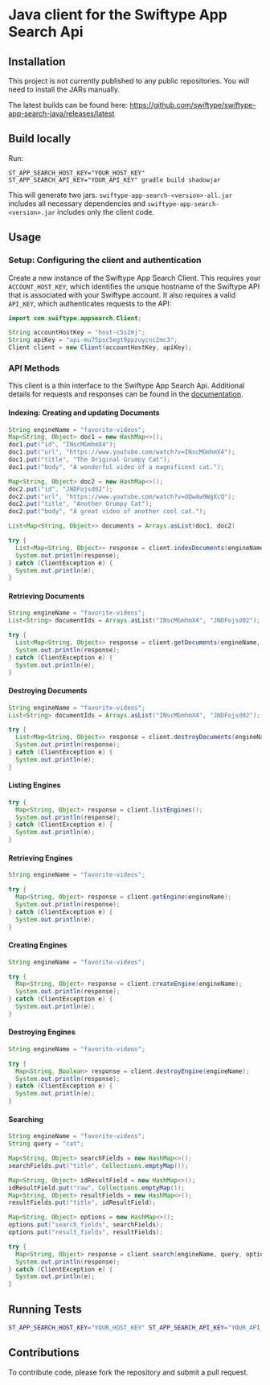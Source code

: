 # Java client for the Swiftype App Search Api

## Installation

This project is not currently published to any public repositories. You will need to install the JARs manually.

The latest builds can be found here: https://github.com/swiftype/swiftype-app-search-java/releases/latest

## Build locally

Run:

    ST_APP_SEARCH_HOST_KEY="YOUR_HOST_KEY" ST_APP_SEARCH_API_KEY="YOUR_API_KEY" gradle build shadowjar

This will generate two jars. `swiftype-app-search-<version>-all.jar` includes all necessary
dependencies and `swiftype-app-search-<version>.jar` includes only the client code.

## Usage

### Setup: Configuring the client and authentication

Create a new instance of the Swiftype App Search Client. This requires your `ACCOUNT_HOST_KEY`, which
identifies the unique hostname of the Swiftype API that is associated with your Swiftype account.
It also requires a valid `API_KEY`, which authenticates requests to the API:

```java
import com.swiftype.appsearch.Client;

String accountHostKey = "host-c5s2mj";
String apiKey = "api-mu75psc5egt9ppzuycnc2mc3";
Client client = new Client(accountHostKey, apiKey);
```

### API Methods

This client is a thin interface to the Swiftype App Search Api. Additional details for requests and responses can be
found in the [documentation](https://swiftype.com/documentation/app-search).

#### Indexing: Creating and updating Documents

```java
String engineName = "favorite-videos";
Map<String, Object> doc1 = new HashMap<>();
doc1.put("id", "INscMGmhmX4");
doc1.put("url", "https://www.youtube.com/watch?v=INscMGmhmX4");
doc1.put("title", "The Original Grumpy Cat");
doc1.put("body", "A wonderful video of a magnificent cat.");

Map<String, Object> doc2 = new HashMap<>();
doc2.put("id", "JNDFojsd02");
doc2.put("url", "https://www.youtube.com/watch?v=dQw4w9WgXcQ");
doc2.put("title", "Another Grumpy Cat");
doc2.put("body", "A great video of another cool cat.");

List<Map<String, Object>> documents = Arrays.asList(doc1, doc2)

try {
  List<Map<String, Object>> response = client.indexDocuments(engineName, documents);
  System.out.println(response);
} catch (ClientException e) {
  System.out.println(e);
}
```

#### Retrieving Documents

```java
String engineName = "favorite-videos";
List<String> documentIds = Arrays.asList("INscMGmhmX4", "JNDFojsd02");

try {
  List<Map<String, Object>> response = client.getDocuments(engineName, documentIds);
  System.out.println(response);
} catch (ClientException e) {
  System.out.println(e);
}
```

#### Destroying Documents

```java
String engineName = "favorite-videos";
List<String> documentIds = Arrays.asList("INscMGmhmX4", "JNDFojsd02");

try {
  List<Map<String, Object>> response = client.destroyDocuments(engineName, documentIds)
  System.out.println(response);
} catch (ClientException e) {
  System.out.println(e);
}
```

#### Listing Engines

```java
try {
  Map<String, Object> response = client.listEngines();
  System.out.println(response);
} catch (ClientException e) {
  System.out.println(e);
}
```

#### Retrieving Engines

```java
String engineName = "favorite-videos";

try {
  Map<String, Object> response = client.getEngine(engineName);
  System.out.println(response);
} catch (ClientException e) {
  System.out.println(e);
}
```

#### Creating Engines

```java
String engineName = "favorite-videos";

try {
  Map<String, Object> response = client.createEngine(engineName);
  System.out.println(response);
} catch (ClientException e) {
  System.out.println(e);
}
```

#### Destroying Engines

```java
String engineName = "favorite-videos";

try {
  Map<String, Boolean> response = client.destroyEngine(engineName);
  System.out.println(response);
} catch (ClientException e) {
  System.out.println(e);
}
```

#### Searching

```java
String engineName = "favorite-videos";
String query = "cat";

Map<String, Object> searchFields = new HashMap<>();
searchFields.put("title", Collections.emptyMap());

Map<String, Object> idResultField = new HashMap<>();
idResultField.put("raw", Collections.emptyMap());
Map<String, Object> resultFields = new HashMap<>();
resultFields.put("title", idResultField);

Map<String, Object> options = new HashMap<>();
options.put("search_fields", searchFields);
options.put("result_fields", resultFields);

try {
  Map<String, Object> response = client.search(engineName, query, options)
  System.out.println(response);
} catch (ClientException e) {
  System.out.println(e);
}
```

## Running Tests

```bash
ST_APP_SEARCH_HOST_KEY="YOUR_HOST_KEY" ST_APP_SEARCH_API_KEY="YOUR_API_KEY" gradle test
```

## Contributions

To contribute code, please fork the repository and submit a pull request.
